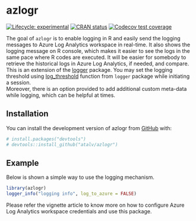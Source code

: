 
<!-- README.md is generated from README.Rmd. Please edit that file -->

# azlogr

<!-- badges: start -->

[![Lifecycle:
experimental](https://img.shields.io/badge/lifecycle-experimental-orange.svg)](https://lifecycle.r-lib.org/articles/stages.html#experimental)
[![CRAN
status](https://www.r-pkg.org/badges/version/azlogr)](https://CRAN.R-project.org/package=azlogr)
[![Codecov test
coverage](https://codecov.io/gh/atalv/azlogr/branch/main/graph/badge.svg)](https://app.codecov.io/gh/atalv/azlogr/tree/main)
<!-- badges: end -->

The goal of `azlogr` is to enable logging in R and easily send the
logging messages to Azure Log Analytics workspace in real-time. It also
shows the logging message on R console, which makes it easier to see the
logs in the same pace where R codes are executed. It will be easier for
somebody to retrieve the historical logs in Azure Log Analytics, if
needed, and compare.  
This is an extension of the
[logger](https://daroczig.github.io/logger/index.html) package. You may
set the logging threshold using
[log_threshold](https://daroczig.github.io/logger/reference/log_threshold.html)
function from `logger` package while initiating a session.  
Moreover, there is an option provided to add additional custom meta-data
while logging, which can be helpful at times.

## Installation

You can install the development version of azlogr from
[GitHub](https://github.com/) with:

``` r
# install.packages("devtools")
# devtools::install_github("atalv/azlogr")
```

## Example

Below is shown a simple way to use the logging mechanism.

``` r
library(azlogr)
logger_info("logging info", log_to_azure = FALSE)
```

Please refer the vignette article to know more on how to configure Azure
Log Analytics workspace credentials and use this package.
